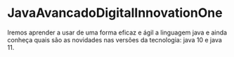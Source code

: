 # JavaAvancadoDigitalInnovationOne
Iremos aprender a usar de uma forma eficaz e ágil a linguagem java e ainda conheça quais são as novidades nas versões da tecnologia: java 10 e java 11.
